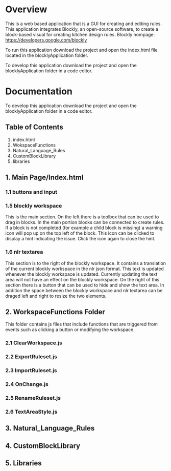 # Overview
This is a web based application that is a GUI for creating and editing rules. This application integrates Blockly, an open-source software, to create a block-based visual for creating kitchen design rules. Blockly hompage: https://developers.google.com/blockly

To run this application download the project and open the index.html file located in the blocklyApplication folder.

To develop this application download the project and open the blocklyApplication folder in a code editor. 

# Documentation
To develop this application download the project and open the blocklyApplication folder in a code editor.

## Table of Contents
1. index.html
2. WokspaceFunctions
3. Natural_Language_Rules
4. CustomBlockLibrary
5. libraries

## 1. Main Page/Index.html

### 1.1 buttons and input
### 1.5 blockly workspace
This is the main section. On the left there is a toolbox that can be used to drag in blocks. In the main portion blocks can be connected to create rules. If a block is not completed (for example a child block is missing) a warning icon will pop up on the top left of the block. This icon can be clicked to display a hint indicating the issue. Click the icon again to close the hint.
### 1.6 nlr textarea
This section is to the right of the blockly workspace. It contains a translation of the current blockly workspace in the nlr json format. This text is updated whenever the blockly workspace is updated. Currently updating the text area will not have an effect on the blockly workspace. On the right of this section there is a button that can be used to hide and show the text area. In addition the space between the blockly workspace and nlr textarea can be draged left and right to resize the two elements.

## 2. WorkspaceFunctions Folder
This folder contains js files that include functions that are triggered from events such as clicking a button or modifying the workspace.
### 2.1 ClearWorkspace.js
### 2.2 ExportRuleset.js
### 2.3 ImportRuleset.js
### 2.4 OnChange.js
### 2.5 RenameRuleset.js
### 2.6 TextAreaStyle.js

## 3. Natural_Language_Rules


## 4. CustomBlockLibrary


## 5. Libraries
